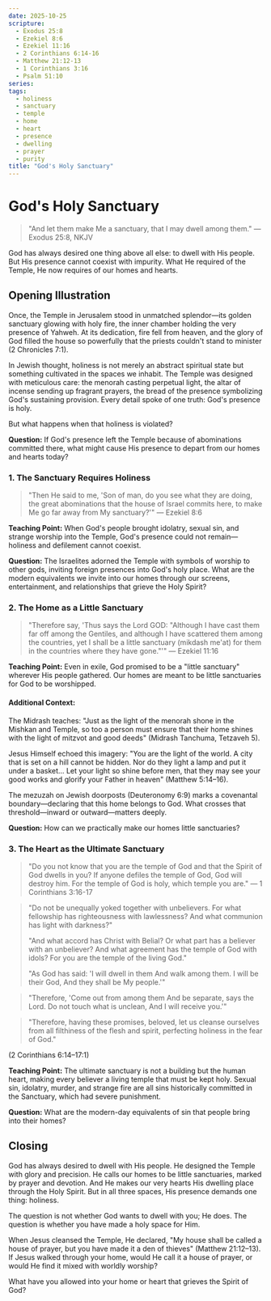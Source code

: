 ```yaml
---
date: 2025-10-25
scripture:
  - Exodus 25:8
  - Ezekiel 8:6
  - Ezekiel 11:16
  - 2 Corinthians 6:14-16
  - Matthew 21:12-13
  - 1 Corinthians 3:16
  - Psalm 51:10
series:
tags:
  - holiness
  - sanctuary
  - temple
  - home
  - heart
  - presence
  - dwelling
  - prayer
  - purity
title: "God's Holy Sanctuary"
---
```


# God's Holy Sanctuary

> "And let them make Me a sanctuary, that I may dwell among them." — Exodus 25:8, NKJV

God has always desired one thing above all else: to dwell with His people. But His presence cannot coexist with impurity. What He required of the Temple, He now requires of our homes and hearts.

## Opening Illustration

Once, the Temple in Jerusalem stood in unmatched splendor—its golden sanctuary glowing with holy fire, the inner chamber holding the very presence of Yahweh. At its dedication, fire fell from heaven, and the glory of God filled the house so powerfully that the priests couldn't stand to minister (2 Chronicles 7:1). 

In Jewish thought, holiness is not merely an abstract spiritual state but something cultivated in the spaces we inhabit. The Temple was designed with meticulous care: the menorah casting perpetual light, the altar of incense sending up fragrant prayers, the bread of the presence symbolizing God's sustaining provision. Every detail spoke of one truth: God's presence is holy.

But what happens when that holiness is violated?

**Question:** If God's presence left the Temple because of abominations committed there, what might cause His presence to depart from our homes and hearts today?

### 1. The Sanctuary Requires Holiness

> "Then He said to me, 'Son of man, do you see what they are doing, the great abominations that the house of Israel commits here, to make Me go far away from My sanctuary?'" — Ezekiel 8:6

**Teaching Point:**
When God's people brought idolatry, sexual sin, and strange worship into the Temple, God's presence could not remain—holiness and defilement cannot coexist.

**Question:**
The Israelites adorned the Temple with symbols of worship to other gods, inviting foreign presences into God's holy place. What are the modern equivalents we invite into our homes through our screens, entertainment, and relationships that grieve the Holy Spirit?

### 2. The Home as a Little Sanctuary

> "Therefore say, 'Thus says the Lord GOD: "Although I have cast them far off among the Gentiles, and although I have scattered them among the countries, yet I shall be a little sanctuary (mikdash me'at) for them in the countries where they have gone."'" — Ezekiel 11:16

**Teaching Point:**
Even in exile, God promised to be a "little sanctuary" wherever His people gathered. Our homes are meant to be little sanctuaries for God to be worshipped.

#### Additional Context:

The Midrash teaches: "Just as the light of the menorah shone in the Mishkan and Temple, so too a person must ensure that their home shines with the light of mitzvot and good deeds" (Midrash Tanchuma, Tetzaveh 5).

Jesus Himself echoed this imagery: "You are the light of the world. A city that is set on a hill cannot be hidden. Nor do they light a lamp and put it under a basket… Let your light so shine before men, that they may see your good works and glorify your Father in heaven" (Matthew 5:14–16).

The mezuzah on Jewish doorposts (Deuteronomy 6:9) marks a covenantal boundary—declaring that this home belongs to God. What crosses that threshold—inward or outward—matters deeply.

**Question:**
How can we practically make our homes little sanctuaries?

### 3. The Heart as the Ultimate Sanctuary

> "Do you not know that you are the temple of God and that the Spirit of God dwells in you? If anyone defiles the temple of God, God will destroy him. For the temple of God is holy, which temple you are." — 1 Corinthians 3:16-17

>"Do not be unequally yoked together with unbelievers. For what fellowship has righteousness with lawlessness? And what communion has light with darkness?"
>
>"And what accord has Christ with Belial? Or what part has a believer with an unbeliever? And what agreement has the temple of God with idols? For you are the temple of the living God."
>
>"As God has said:
'I will dwell in them
And walk among them.
I will be their God,
And they shall be My people.'"

>"Therefore, 'Come out from among them
And be separate, says the Lord.
Do not touch what is unclean,
And I will receive you.'"

>"Therefore, having these promises, beloved, let us cleanse ourselves from all filthiness of the flesh and spirit, perfecting holiness in the fear of God."

(2 Corinthians 6:14–17:1)

**Teaching Point:**
The ultimate sanctuary is not a building but the human heart, making every believer a living temple that must be kept holy. Sexual sin, idolatry, murder, and strange fire are all sins historically committed in the Sanctuary, which had severe punishment.

**Question:**
What are the modern-day equivalents of sin that people bring into their homes?

## Closing

God has always desired to dwell with His people. He designed the Temple with glory and precision. He calls our homes to be little sanctuaries, marked by prayer and devotion. And He makes our very hearts His dwelling place through the Holy Spirit. But in all three spaces, His presence demands one thing: holiness.

The question is not whether God wants to dwell with you; He does. The question is whether you have made a holy space for Him.

When Jesus cleansed the Temple, He declared, "My house shall be called a house of prayer, but you have made it a den of thieves" (Matthew 21:12–13). If Jesus walked through your home, would He call it a house of prayer, or would He find it mixed with worldly worship?

What have you allowed into your home or heart that grieves the Spirit of God?